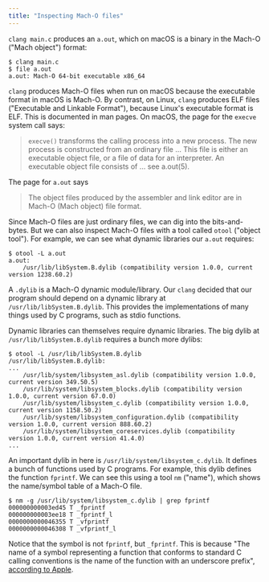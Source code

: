 ```yaml
---
title: "Inspecting Mach-O files"
---
```


`clang main.c` produces an `a.out`,
which on macOS is a binary in the Mach-O ("Mach object") format:

```
$ clang main.c
$ file a.out
a.out: Mach-O 64-bit executable x86_64
```

`clang` produces Mach-O files when run on macOS
because the executable format in macOS is Mach-O.
By contrast, on Linux, `clang` produces ELF files ("Executable and Linkable Format"),
because Linux's executable format is ELF.
This is documented in man pages.
On macOS, the page for the `execve` system call says:

> `execve()` transforms the calling process into a new process.
> The new process is constructed from an ordinary file ...
> This file is either an executable object file, or a file of data for an interpreter.
> An executable object file consists of ... see a.out(5).

The page for `a.out` says

> The object files produced by the assembler and link editor are in Mach-O (Mach object) file format.

Since Mach-O files are just ordinary files, we can dig into the bits-and-bytes.
But we can also inspect Mach-O files with a tool called `otool` ("object tool").
For example, we can see what dynamic libraries our `a.out` requires:

```
$ otool -L a.out
a.out:
	/usr/lib/libSystem.B.dylib (compatibility version 1.0.0, current version 1238.60.2)
```


A `.dylib` is a Mach-O dynamic module/library.
Our `clang` decided that our program should depend on a dynamic library at `/usr/lib/libSystem.B.dylib`.
This provides the implementations of many things used by C programs, such as stdio functions.

Dynamic libraries can themselves require dynamic libraries.
The big dylib at `/usr/lib/libSystem.B.dylib` requires a bunch more dylibs:

```
$ otool -L /usr/lib/libSystem.B.dylib
/usr/lib/libSystem.B.dylib:
...
	/usr/lib/system/libsystem_asl.dylib (compatibility version 1.0.0, current version 349.50.5)
	/usr/lib/system/libsystem_blocks.dylib (compatibility version 1.0.0, current version 67.0.0)
	/usr/lib/system/libsystem_c.dylib (compatibility version 1.0.0, current version 1158.50.2)
	/usr/lib/system/libsystem_configuration.dylib (compatibility version 1.0.0, current version 888.60.2)
	/usr/lib/system/libsystem_coreservices.dylib (compatibility version 1.0.0, current version 41.4.0)
...
```

An important dylib in here is `/usr/lib/system/libsystem_c.dylib`.
It defines a bunch of functions used by C programs.
For example, this dylib defines the function `fprintf`.
We can see this using a tool `nm` ("name"), which shows the name/symbol table of a Mach-O file.

```
$ nm -g /usr/lib/system/libsystem_c.dylib | grep fprintf
000000000003ed45 T _fprintf
000000000003ee18 T _fprintf_l
0000000000046355 T _vfprintf
0000000000046308 T _vfprintf_l
```

Notice that the symbol is not `fprintf`, but `_fprintf`. This is because "The name of a symbol representing a function that conforms to standard C calling conventions is the name of the function with an underscore prefix", [according to Apple](https://developer.apple.com/library/content/documentation/DeveloperTools/Conceptual/MachOTopics/1-Articles/executing_files.html).
